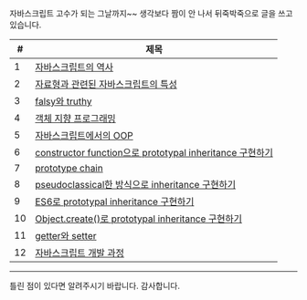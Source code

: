 자바스크립트 고수가 되는 그날까지~~
생각보다 짬이 안 나서 뒤죽박죽으로 글을 쓰고 있습니다.

| #   | 제목                                                                                                                            |
| --- | ------------------------------------------------------------------------------------------------------------------------------- |
| 1   | [자바스크립트의 역사](자바스크립트의%20역사.md)                                                                                 |
| 2   | [자료형과 관련된 자바스크립트의 특성](자료형과%20관련된%20자바스크립트의%20특성.md)                                             |
| 3   | [falsy와 truthy](falsy와%20truthy.md)                                                                                           |
| 4   | [객체 지향 프로그래밍](객체%20지향%20프로그래밍.md)                                                                             |
| 5   | [자바스크립트에서의 OOP](자바스트립트에서의%20OOP.md)                                                                           |
| 6   | [constructor function으로 prototypal inheritance 구현하기](constructor%20function으로%20prototypal%20inheritance%20구현하기.md) |
| 7   | [prototype chain](prototype%20chain.md)                                                                                         |
| 8   | [pseudoclassical한 방식으로 inheritance 구현하기](pseudoclassical한%20방식으로%20inheritance%20구현하기.md)                     |
| 9   | [ES6로 prototypal inheritance 구현하기](ES6로%20prototypal%20inheritance%20구현하기.md)                                         |
| 10  | [Object.create()로 prototypal inheritance 구현하기](<Object.create()로%20prototypal%20inheritance구현하기.md>)                  |
| 11  | [getter와 setter](getter와%20setter.md)                                                                                         |
| 12  | [자바스크립트 개발 과정](자바스크립트%20개발%20과정.md)                                                                         |

---

틀린 점이 있다면 알려주시기 바랍니다. 감사합니다.
